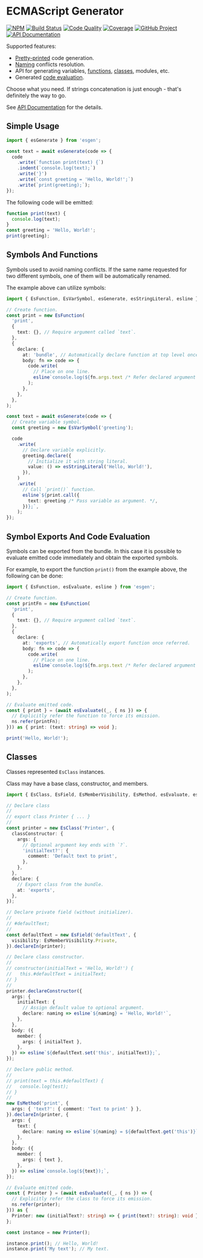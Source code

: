 # ECMAScript Generator

[![NPM][npm-image]][npm-url]
[![Build Status][build-status-img]][build-status-link]
[![Code Quality][quality-img]][quality-link]
[![Coverage][coverage-img]][coverage-link]
[![GitHub Project][github-image]][github-url]
[![API Documentation][api-docs-image]][api documentation]

Supported features:

- [Pretty-printed] code generation.
- [Naming] conflicts resolution.
- API for generating variables, [functions], [classes], modules, etc.
- Generated [code evaluation].

Choose what you need. If strings concatenation is just enough - that's definitely the way to go.

See [API Documentation] for the details.

[npm-image]: https://img.shields.io/npm/v/esgen.svg?logo=npm
[npm-url]: https://www.npmjs.com/package/esgen
[build-status-img]: https://github.com/UCNot/esgen/workflows/Build/badge.svg
[build-status-link]: https://github.com/UCNot/esgen/actions?query=workflow:Build
[quality-img]: https://app.codacy.com/project/badge/Grade/9a2766f185d84c6a8fa7ade820fc18a7
[quality-link]: https://app.codacy.com/gh/UCNot/esgen/dashboard?utm_source=gh&utm_medium=referral&utm_content=&utm_campaign=Badge_grade
[coverage-img]: https://app.codacy.com/project/badge/Coverage/9a2766f185d84c6a8fa7ade820fc18a7
[coverage-link]: https://www.codacy.com/gh/UCNot/esgen/dashboard?utm_source=gh&utm_medium=referral&utm_content=&utm_campaign=Badge_Coverage
[github-image]: https://img.shields.io/static/v1?logo=github&label=GitHub&message=project&color=informational
[github-url]: https://github.com/UCNot/esgen
[api-docs-image]: https://img.shields.io/static/v1?logo=typescript&label=API&message=docs&color=informational
[API documentation]: https://ucnot.github.io/esgen/
[explanation]: https://github.com/UCNot/esgen/blob/master/doc/explanation.md
[URI charge]: https://github.com/UCNot/esgen/blob/master/doc/uri-charge-format.md

## Simple Usage

[pretty-printed]: #simple-usage

```typescript
import { esGenerate } from 'esgen';

const text = await esGenerate(code => {
  code
    .write(`function print(text) {`)
    .indent(`console.log(text);`)
    .write('}')
    .write(`const greeting = 'Hello, World!';`)
    .write(`print(greeting);`);
});
```

The following code will be emitted:

```javascript
function print(text) {
  console.log(text);
}
const greeting = 'Hello, World!';
print(greeting);
```

## Symbols And Functions

[naming]: #symbols-and-functions
[functions]: #symbols-and-functions

Symbols used to avoid naming conflicts. If the same name requested for two different symbols, one of them will be
automatically renamed.

The example above can utilize symbols:

```typescript
import { EsFunction, EsVarSymbol, esGenerate, esStringLiteral, esline } from 'esgen';

// Create function.
const print = new EsFunction(
  'print',
  {
    text: {}, // Require argument called `text`.
  },
  {
    declare: {
      at: 'bundle', // Automatically declare function at top level once referred.
      body: fn => code => {
        code.write(
          // Place on one line.
          esline`console.log(${fn.args.text /* Refer declared argument symbol */});`,
        );
      },
    },
  },
);

const text = await esGenerate(code => {
  // Create variable symbol.
  const greeting = new EsVarSymbol('greeting');

  code
    .write(
      // Declare variable explicitly.
      greeting.declare({
        // Initialize it with string literal.
        value: () => esStringLiteral('Hello, World!'),
      }),
    )
    .write(
      // Call `print()` function.
      esline`${print.call({
        text: greeting /* Pass variable as argument. */,
      })};`,
    );
});
```

## Symbol Exports And Code Evaluation

[code evaluation]: #symbol-exports-and-code-evaluation

Symbols can be exported from the bundle. In this case it is possible to evaluate emitted code immediately and obtain
the exported symbols.

For example, to export the function `print()` from the example above, the following can be done:

```typescript
import { EsFunction, esEvaluate, esline } from 'esgen';

// Create function.
const printFn = new EsFunction(
  'print',
  {
    text: {}, // Require argument called `text`.
  },
  {
    declare: {
      at: 'exports', // Automatically export function once referred.
      body: fn => code => {
        code.write(
          // Place on one line.
          esline`console.log(${fn.args.text /* Refer declared argument symbol */});`,
        );
      },
    },
  },
);

// Evaluate emitted code.
const { print } = (await esEvaluate((_, { ns }) => {
  // Explicitly refer the function to force its emission.
  ns.refer(printFn);
})) as { print: (text: string) => void };

print('Hello, World!');
```

## Classes

[classes]: #classes

Classes represented `EsClass` instances.

Class may have a base class, constructor, and members.

```typescript
import { EsClass, EsField, EsMemberVisibility, EsMethod, esEvaluate, esline } from 'esgen';

// Declare class
//
// export class Printer { ... }
//
const printer = new EsClass('Printer', {
  classConstructor: {
    args: {
      // Optional argument key ends with `?`.
      'initialText?': {
        comment: 'Default text to print',
      },
    },
  },
  declare: {
    // Export class from the bundle.
    at: 'exports',
  },
});

// Declare private field (without initializer).
//
// #defaultText;
//
const defaultText = new EsField('defaultText', {
  visibility: EsMemberVisibility.Private,
}).declareIn(printer);

// Declare class constructor.
//
// constructor(initialText = 'Hello, World!') {
//   this.#defaultText = initialText;
// }
//
printer.declareConstructor({
  args: {
    initialText: {
      // Assign default value to optional argument.
      declare: naming => esline`${naming} = 'Hello, World!'`,
    },
  },
  body: ({
    member: {
      args: { initialText },
    },
  }) => esline`${defaultText.set('this', initialText)};`,
});

// Declare public method.
//
// print(text = this.#defaultText) {
//   console.log(test);
// }
//
new EsMethod('print', {
  args: { 'text?': { comment: 'Text to print' } },
}).declareIn(printer, {
  args: {
    text: {
      declare: naming => esline`${naming} = ${defaultText.get('this')}`,
    },
  },
  body: ({
    member: {
      args: { text },
    },
  }) => esline`console.log(${text});`,
});

// Evaluate emitted code.
const { Printer } = (await esEvaluate((_, { ns }) => {
  // Explicitly refer the class to force its emission.
  ns.refer(printer);
})) as {
  Printer: new (initialText?: string) => { print(text?: string): void };
};

const instance = new Printer();

instance.print(); // Hello, World!
instance.print('My text'); // My text.
```
